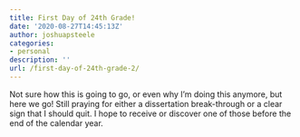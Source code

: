 ```yaml
---
title: First Day of 24th Grade!
date: '2020-08-27T14:45:13Z'
author: joshuapsteele
categories:
- personal
description: ''
url: /first-day-of-24th-grade-2/
---
```

Not sure how this is going to go, or even why I’m doing this anymore, but here we go! Still praying for either a dissertation break-through or a clear sign that I should quit. I hope to receive or discover one of those before the end of the calendar year.